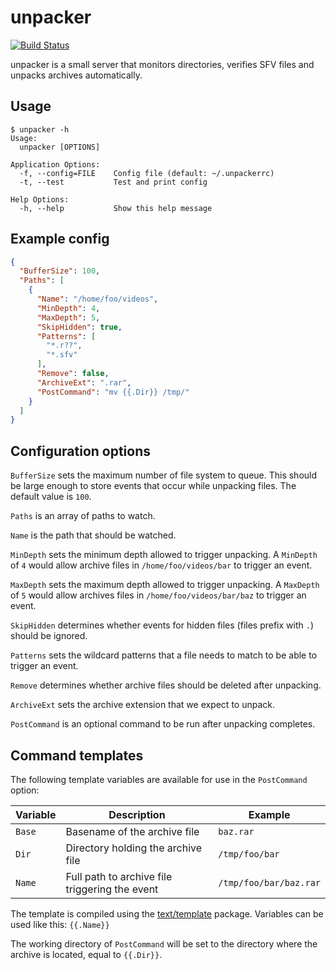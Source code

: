 # unpacker

[![Build Status](https://travis-ci.org/mpolden/unpacker.svg)](https://travis-ci.org/mpolden/unpacker)

unpacker is a small server that monitors directories, verifies SFV files and
unpacks archives automatically.

## Usage

```
$ unpacker -h
Usage:
  unpacker [OPTIONS]

Application Options:
  -f, --config=FILE    Config file (default: ~/.unpackerrc)
  -t, --test           Test and print config

Help Options:
  -h, --help           Show this help message
```

## Example config

```json
{
  "BufferSize": 100,
  "Paths": [
    {
      "Name": "/home/foo/videos",
      "MinDepth": 4,
      "MaxDepth": 5,
      "SkipHidden": true,
      "Patterns": [
        "*.r??",
        "*.sfv"
      ],
      "Remove": false,
      "ArchiveExt": ".rar",
      "PostCommand": "mv {{.Dir}} /tmp/"
    }
  ]
}
```

## Configuration options

`BufferSize` sets the maximum number of file system to queue. This should be
large enough to store events that occur while unpacking files. The default value
is `100`.

`Paths` is an array of paths to watch.

`Name` is the path that should be watched.

`MinDepth` sets the minimum depth allowed to trigger unpacking. A `MinDepth` of
`4` would allow archive files in `/home/foo/videos/bar` to trigger an event.

`MaxDepth` sets the maximum depth allowed to trigger unpacking. A `MaxDepth` of
`5` would allow archives files in `/home/foo/videos/bar/baz` to trigger an
event.

`SkipHidden` determines whether events for hidden files (files prefix with `.`)
should be ignored.

`Patterns` sets the wildcard patterns that a file needs to match to be able to
trigger an event.

`Remove` determines whether archive files should be deleted after unpacking.

`ArchiveExt` sets the archive extension that we expect to unpack.

`PostCommand` is an optional command to be run after unpacking completes.

## Command templates

The following template variables are available for use in the `PostCommand`
option:

Variable | Description                                    | Example
-------- | ---------------------------------------------- | -------
`Base`   | Basename of the archive file                   | `baz.rar`
`Dir`    | Directory holding the archive file             | `/tmp/foo/bar`
`Name`   | Full path to archive file triggering the event | `/tmp/foo/bar/baz.rar`

The template is compiled using the
[text/template](http://golang.org/pkg/text/template/) package. Variables can be
used like this: `{{.Name}}`

The working directory of `PostCommand` will be set to the directory where the
archive is located, equal to `{{.Dir}}`.
